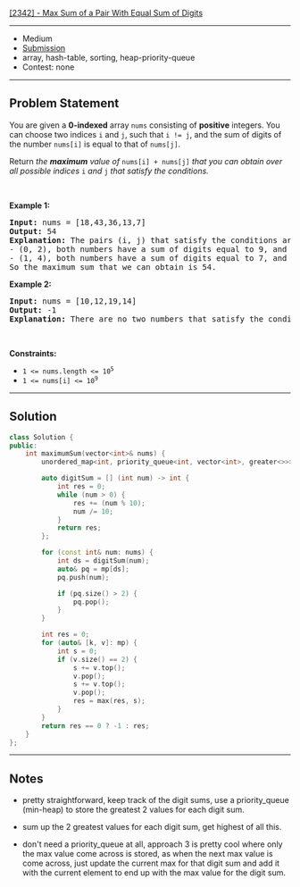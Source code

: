 [[2342] - Max Sum of a Pair With Equal Sum of Digits](https://leetcode.com/problems/max-sum-of-a-pair-with-equal-sum-of-digits)

---

- Medium
- [Submission](https://leetcode.com/problems/max-sum-of-a-pair-with-equal-sum-of-digits/submissions/1540062001/)
- array, hash-table, sorting, heap-priority-queue
- Contest: none

---

## Problem Statement

<p>You are given a <strong>0-indexed</strong> array <code>nums</code> consisting of <strong>positive</strong> integers. You can choose two indices <code>i</code> and <code>j</code>, such that <code>i != j</code>, and the sum of digits of the number <code>nums[i]</code> is equal to that of <code>nums[j]</code>.</p>

<p>Return <em>the <strong>maximum</strong> value of </em><code>nums[i] + nums[j]</code><em> that you can obtain over all possible indices </em><code>i</code><em> and </em><code>j</code><em> that satisfy the conditions.</em></p>

<p>&nbsp;</p>
<p><strong class="example">Example 1:</strong></p>

<pre>
<strong>Input:</strong> nums = [18,43,36,13,7]
<strong>Output:</strong> 54
<strong>Explanation:</strong> The pairs (i, j) that satisfy the conditions are:
- (0, 2), both numbers have a sum of digits equal to 9, and their sum is 18 + 36 = 54.
- (1, 4), both numbers have a sum of digits equal to 7, and their sum is 43 + 7 = 50.
So the maximum sum that we can obtain is 54.
</pre>

<p><strong class="example">Example 2:</strong></p>

<pre>
<strong>Input:</strong> nums = [10,12,19,14]
<strong>Output:</strong> -1
<strong>Explanation:</strong> There are no two numbers that satisfy the conditions, so we return -1.
</pre>

<p>&nbsp;</p>
<p><strong>Constraints:</strong></p>

<ul>
	<li><code>1 &lt;= nums.length &lt;= 10<sup>5</sup></code></li>
	<li><code>1 &lt;= nums[i] &lt;= 10<sup>9</sup></code></li>
</ul>


---

## Solution

```cpp
class Solution {
public:
    int maximumSum(vector<int>& nums) {
        unordered_map<int, priority_queue<int, vector<int>, greater<>>> mp;

        auto digitSum = [] (int num) -> int {
            int res = 0;
            while (num > 0) {
                res += (num % 10);
                num /= 10;
            }
            return res;
        };

        for (const int& num: nums) {
            int ds = digitSum(num);
            auto& pq = mp[ds];
            pq.push(num);

            if (pq.size() > 2) {
                pq.pop();
            }
        }

        int res = 0;
        for (auto& [k, v]: mp) {
            int s = 0;
            if (v.size() == 2) {
                s += v.top();
                v.pop();
                s += v.top();
                v.pop();
                res = max(res, s);
            }
        }
        return res == 0 ? -1 : res;
    }
};
```

---

## Notes

- pretty straightforward, keep track of the digit sums, use a priority_queue (min-heap) to store the greatest 2 values for each digit sum.

- sum up the 2 greatest values for each digit sum, get highest of all this.

- don't need a priority_queue at all, approach 3 is pretty cool where only the max value come across is stored, as when the next max value is come across, just update the current max for that digit sum and add it with the current element to end up with the max value for the digit sum.
